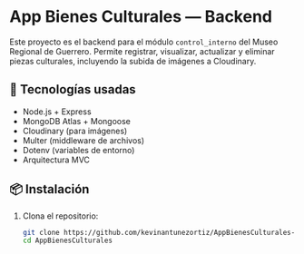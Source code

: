 # App Bienes Culturales — Backend

Este proyecto es el backend para el módulo `control_interno` del Museo Regional de Guerrero. Permite registrar, visualizar, actualizar y eliminar piezas culturales, incluyendo la subida de imágenes a Cloudinary.

## 🚀 Tecnologías usadas

- Node.js + Express
- MongoDB Atlas + Mongoose
- Cloudinary (para imágenes)
- Multer (middleware de archivos)
- Dotenv (variables de entorno)
- Arquitectura MVC

## 📦 Instalación

1. Clona el repositorio:
   ```bash
   git clone https://github.com/kevinantunezortiz/AppBienesCulturales-Organizado
   cd AppBienesCulturales
